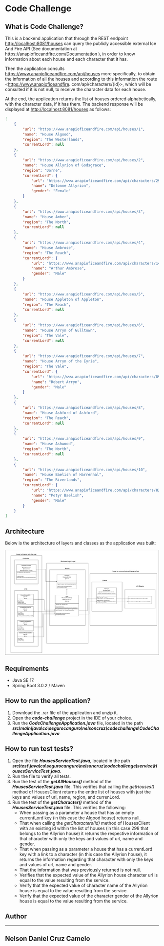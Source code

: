 # Code Challenge

## What is Code Challenge?
This is a backend application that through the REST endpoint <http://localhost:8081/houses> can query the publicly accessible external Ice And Fire API (See documentation at <https://anapioficeandfire.com/Documentation> ), in order to know information about each house and each character that it has.

Then the application consults <https://www.anapioficeandfire.com/api/houses> more specifically, to obtain the information of all the houses and according to this information the route <https://www.anapioficeandfire. com/api/characters/{id}>, which will be consulted if it is not null, to receive the character data for each house.

At the end, the application returns the list of houses ordered alphabetically, with the character data, if it has them. The backend response will be displayed at <http://localhost:8081/houses> as follows:

```json
[
    {
        "url": "https://www.anapioficeandfire.com/api/houses/1",
        "name": "House Algood",
        "region": "The Westerlands",
        "currentLord": null
    },
    {
        "url": "https://www.anapioficeandfire.com/api/houses/2",
        "name": "House Allyrion of Godsgrace",
        "region": "Dorne",
        "currentLord": {
            "url": "https://www.anapioficeandfire.com/api/characters/298",
            "name": "Delonne Allyrion",
            "gender": "Female"
        }
    },
    {
        "url": "https://www.anapioficeandfire.com/api/houses/3",
        "name": "House Amber",
        "region": "The North",
        "currentLord": null
    },
    {
        "url": "https://www.anapioficeandfire.com/api/houses/4",
        "name": "House Ambrose",
        "region": "The Reach",
        "currentLord": {
            "url": "https://www.anapioficeandfire.com/api/characters/141",
            "name": "Arthur Ambrose",
            "gender": "Male"
        }
    },
    {
        "url": "https://www.anapioficeandfire.com/api/houses/5",
        "name": "House Appleton of Appleton",
        "region": "The Reach",
        "currentLord": null
    },
    {
        "url": "https://www.anapioficeandfire.com/api/houses/6",
        "name": "House Arryn of Gulltown",
        "region": "The Vale",
        "currentLord": null
    },
    {
        "url": "https://www.anapioficeandfire.com/api/houses/7",
        "name": "House Arryn of the Eyrie",
        "region": "The Vale",
        "currentLord": {
            "url": "https://www.anapioficeandfire.com/api/characters/894",
            "name": "Robert Arryn",
            "gender": "Male"
        }
    },
    {
        "url": "https://www.anapioficeandfire.com/api/houses/8",
        "name": "House Ashford of Ashford",
        "region": "The Reach",
        "currentLord": null
    },
    {
        "url": "https://www.anapioficeandfire.com/api/houses/9",
        "name": "House Ashwood",
        "region": "The North",
        "currentLord": null
    },
    {
        "url": "https://www.anapioficeandfire.com/api/houses/10",
        "name": "House Baelish of Harrenhal",
        "region": "The Riverlands",
        "currentLord": {
            "url": "https://www.anapioficeandfire.com/api/characters/823",
            "name": "Petyr Baelish",
            "gender": "Male"
        }
    }
]
```

## Architecture
Below is the architecture of layers and classes as the application was built:

<div style="text-align:center;">
<img
  src="images\appArchitecture.png"
  alt="Arquitectura de la aplicación"
  caption="Arquitectura de la aplicación"
  width="700" >
</div>

## Requirements
- Java SE 17.
- Spring Boot 3.0.2 / Maven

## How to run the application?
1. Download the .rar file of the application and unzip it.
2. Open the ***code-challenge*** project in the IDE of your choice.
3. Run the ***CodeChallengeApplication.java*** file, located in the path ***src\main\java\co\segurocanguro\nelsoncruz\codechallenge\CodeChallengeApplication.java***

## How to run test tests?
1. Open the file ***HousesServiceTest.java***, located in the path ***src\test\java\co\segurocanguro\nelsoncruz\codechallenge\service\HousesServiceTest.java***.
2. Run the file to verify all tests.
3. Run the test of the ***getAllHouses()*** method of the ***HousesServiceTest.java*** file. This verifies that calling the _getHouses()_ method of HousesClient returns the entire list of houses with just the keys and values of url, name, region, and currenLord.
4. Run the test of the ***getCharacter()*** method of the ***HousesServiceTest.java*** file. This verifies the following:
    - When passing as a parameter a house that has an empty currentLord key (in this case the Algood house) returns null.
    - That when calling the _getCharacters(id)_ method of HousesClient with an existing id within the list of houses (in this case 298 that belongs to the Allyrion house) it returns the respective information of that character with only the keys and values of url, name and gender.
    - That when passing as a parameter a house that has a currentLord key with a link to a character (in this case the Allyrion house), it returns the information regarding that character with only the keys and values of url, name and gender.
    - That the information that was previously returned is not null.
    - Verifies that the expected value of the Allyrion house character url is equal to the value resulting from the service.
    - Verify that the expected value of character name of the Allyrion house is equal to the value resulting from the service.
    - Verify that the expected value of the character gender of the Allyrion house is equal to the value resulting from the service.

## Author
---
Nelson Daniel Cruz Camelo
---








